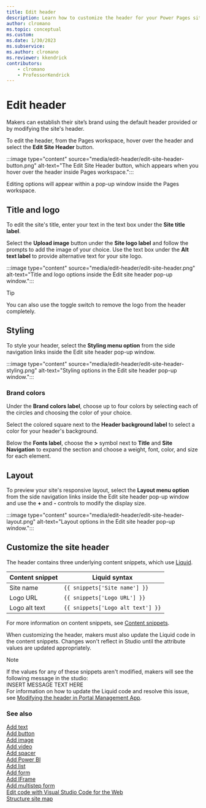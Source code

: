 ```yaml
---
title: Edit header
description: Learn how to customize the header for your Power Pages site.
author: clromano
ms.topic: conceptual
ms.custom: 
ms.date: 1/30/2023
ms.subservice:
ms.author: clromano 
ms.reviewer: kkendrick
contributors:
    - clromano
    - ProfessorKendrick
---
```


# Edit header

Makers can establish their site’s brand using the default header provided or by modifying the site's header.

To edit the header, from the Pages workspace, hover over the header and select the **Edit Site Header** button.

:::image type="content" source="media/edit-header/edit-site-header-button.png" alt-text="The Edit Site Header button, which appears when you hover over the header inside Pages workspace.":::

Editing options will appear within a pop-up window inside the Pages workspace.

## Title and logo

To edit the site's title, enter your text in the text box under the **Site title label**.

Select the **Upload image** button under the **Site logo label** and follow the prompts to add the image of your choice.  Use the text box under the **Alt text label** to provide alternative text for your site logo.

:::image type="content" source="media/edit-header/edit-site-header.png" alt-text="Title and logo options inside the Edit site header pop-up window.":::

> [!TIP]
> You can also use the toggle switch to remove the logo from the header completely.  

## Styling

To style your header, select the **Styling menu option** from the side navigation links inside the Edit site header pop-up window.

:::image type="content" source="media/edit-header/edit-site-header-styling.png" alt-text="Styling options in the Edit site header pop-up window.":::

### Brand colors

Under the **Brand colors label**, choose up to four colors by selecting each of the circles and choosing the color of your choice.

Select the colored square next to the **Header background label** to select a color for your header's background.

Below the **Fonts label**, choose the **>** symbol next to **Title** and **Site Navigation** to expand the section and choose a weight, font, color, and size for each element.

## Layout

To preview your site's responsive layout, select the **Layout menu option** from the side navigation links inside the Edit site header pop-up window and use the **+** and **-** controls to modify the display size.

:::image type="content" source="media/edit-header/edit-site-header-layout.png" alt-text="Layout options in the Edit site header pop-up window.":::

## Customize the site header

The header contains three underlying content snippets, which use [Liquid](../configure/liquid-overview.md). 

|Content snippet         |Liquid syntax                        |
|------------------------|-------------------------------------|
|Site name               |```{{ snippets['Site name'] }}```        |
|Logo URL                |```{{ snippets['Logo URL'] }}```         |
|Logo alt text           |```{{ snippets['Logo alt text'] }}```   |

For more information on content snippets, see [Content snippets](../configure/content-snippets.md).

When customizing the header, makers must also update the Liquid code in the content snippets. Changes won't reflect in Studio until the attribute values are updated appropriately. 

>[!NOTE]
> If the values for any of these snippets aren't modified, makers will see the following message in the studio:<br />INSERT MESSAGE TEXT HERE<br />For information on how to update the Liquid code and resolve this issue, see [Modifying the header in Portal Management App](../known-issues.md#modifying-the-header-in-portal-management-app).

### See also

[Add text](add-text.md)<br />
[Add button](add-button.md)<br />
[Add image](add-image.md)<br />
[Add video](add-video.md)<br />
[Add spacer](add-spacer.md)<br />
[Add Power BI](add-power-bi.md)<br />
[Add list](add-list.md)<br />
[Add form](add-form.md)<br />
[Add IFrame](add-iframe.md)<br />
[Add multistep form](multistep-forms.md)<br />
[Edit code with Visual Studio Code for the Web](../configure/visual-studio-code-editor.md)<br />
[Structure site map](structure-site.md)<br />
